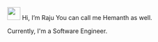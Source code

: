 <img src="https://raw.githubusercontent.com/MartinHeinz/MartinHeinz/master/wave.gif" width="30px">
Hi, I’m Raju
You can call me Hemanth as well.

Currently, I'm a Software Engineer.
